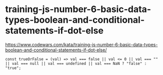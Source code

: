 # training-js-number-6-basic-data-types-boolean-and-conditional-statements-if-dot-else
https://www.codewars.com/kata/training-js-number-6-basic-data-types-boolean-and-conditional-statements-if-dot-else/


```
const trueOrFalse = (val) => val === false || val <= 0 || val === "" || val === null || val === undefined || val === NaN ? "false" : "true";
```
